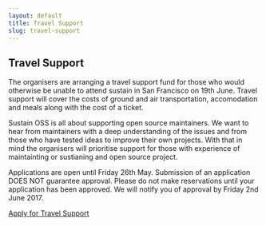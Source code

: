 ```yaml
---
layout: default
title: Travel Support
slug: travel-support
---
```


## Travel Support

The organisers are arranging a travel support fund for those who would otherwise be unable to attend sustain in San Francisco on 19th June.  Travel support will cover the costs of ground and air transportation, accomodation and meals along with the cost of a ticket. 

Sustain OSS is all about supporting open source maintainers. We want to hear from maintainers with a deep understanding of the issues and from those who have tested ideas to improve their own projects. With that in mind the organisers will prioritise support for those with experience of maintainting or sustianing and open source project. 

Applications are open until Friday 26th May. Submission of an application DOES NOT guarantee approval. Please do not make reservations until your application has been approved. We will notify you of approval by Friday 2nd June 2017. 

 <a class='homepage cta' href="https://docs.google.com/a/libraries.io/forms/d/1ZVq3ksNtTKUwoG-JWpk0geMjg15v1l2S-Vofi3tER0I">
 	Apply for Travel Support   
 </a>
